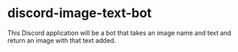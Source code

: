# discord-image-text-bot
 This Discord application will be a bot that takes an image name and text and return an image with that text added. 
